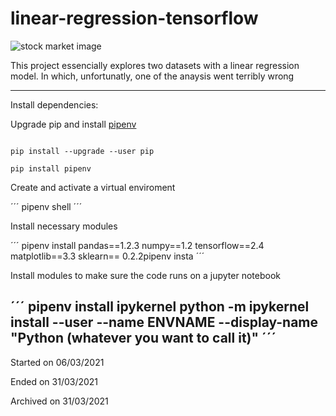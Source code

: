 # linear-regression-tensorflow

![stock market image](https://www.incomeinvestors.com/wp-content/uploads/2017/11/STWD-Stock.jpg)

This project essencially explores two datasets with a linear regression model. In which, unfortunatly, one of the anaysis went terribly wrong 

-----


Install dependencies:

Upgrade pip and install [pipenv](https://pipenv.pypa.io/en/latest/)

```

pip install --upgrade --user pip

pip install pipenv

```

Create and activate a virtual enviroment

´´´
pipenv shell
´´´

Install necessary modules

´´´
pipenv install pandas==1.2.3 numpy==1.2 tensorflow==2.4 matplotlib==3.3 sklearn== 0.2.2pipenv insta
´´´

Install modules to make sure the code runs on a jupyter notebook

´´´
pipenv install ipykernel
python -m ipykernel install --user --name ENVNAME --display-name "Python (whatever you want to call it)"
´´´
-----

Started on 06/03/2021

Ended on 31/03/2021

Archived on 31/03/2021
